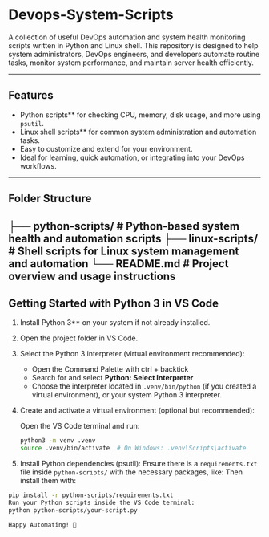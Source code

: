 # Devops-System-Scripts
A collection of useful DevOps automation and system health monitoring scripts written in Python and Linux shell. This repository is designed to help system administrators, DevOps engineers, and developers automate routine tasks, monitor system performance, and maintain server health efficiently.

---

## Features

- Python scripts** for checking CPU, memory, disk usage, and more using `psutil`.
- Linux shell scripts** for common system administration and automation tasks.
- Easy to customize and extend for your environment.
- Ideal for learning, quick automation, or integrating into your DevOps workflows.

---

## Folder Structure

├── python-scripts/ # Python-based system health and automation scripts
├── linux-scripts/ # Shell scripts for Linux system management and automation
└── README.md # Project overview and usage instructions
---

## Getting Started with Python 3 in VS Code

1. Install Python 3** on your system if not already installed.

2. Open the project folder in VS Code.

3. Select the Python 3 interpreter (virtual environment recommended):

   - Open the Command Palette with ctrl + backtick
   - Search for and select **Python: Select Interpreter**
   - Choose the interpreter located in `.venv/bin/python` (if you created a virtual environment), or your system Python 3 interpreter.

4. Create and activate a virtual environment (optional but recommended):

   Open the VS Code terminal and run:

   ```bash
   python3 -m venv .venv
   source .venv/bin/activate  # On Windows: .venv\Scripts\activate

5. Install Python dependencies (psutil):
  Ensure there is a `requirements.txt` file inside `python-scripts/` with the necessary packages, like:
  Then install them with:
  ```bash
  pip install -r python-scripts/requirements.txt
  Run your Python scripts inside the VS Code terminal:
  python python-scripts/your-script.py

Happy Automating! 🚀


